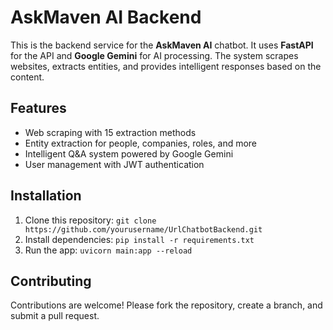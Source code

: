 # AskMaven AI Backend

This is the backend service for the **AskMaven AI** chatbot. It uses **FastAPI** for the API and **Google Gemini** for AI processing. The system scrapes websites, extracts entities, and provides intelligent responses based on the content.

## Features
- Web scraping with 15 extraction methods
- Entity extraction for people, companies, roles, and more
- Intelligent Q&A system powered by Google Gemini
- User management with JWT authentication

## Installation
1. Clone this repository: `git clone https://github.com/yourusername/UrlChatbotBackend.git`
2. Install dependencies: `pip install -r requirements.txt`
3. Run the app: `uvicorn main:app --reload`

## Contributing
Contributions are welcome! Please fork the repository, create a branch, and submit a pull request.

